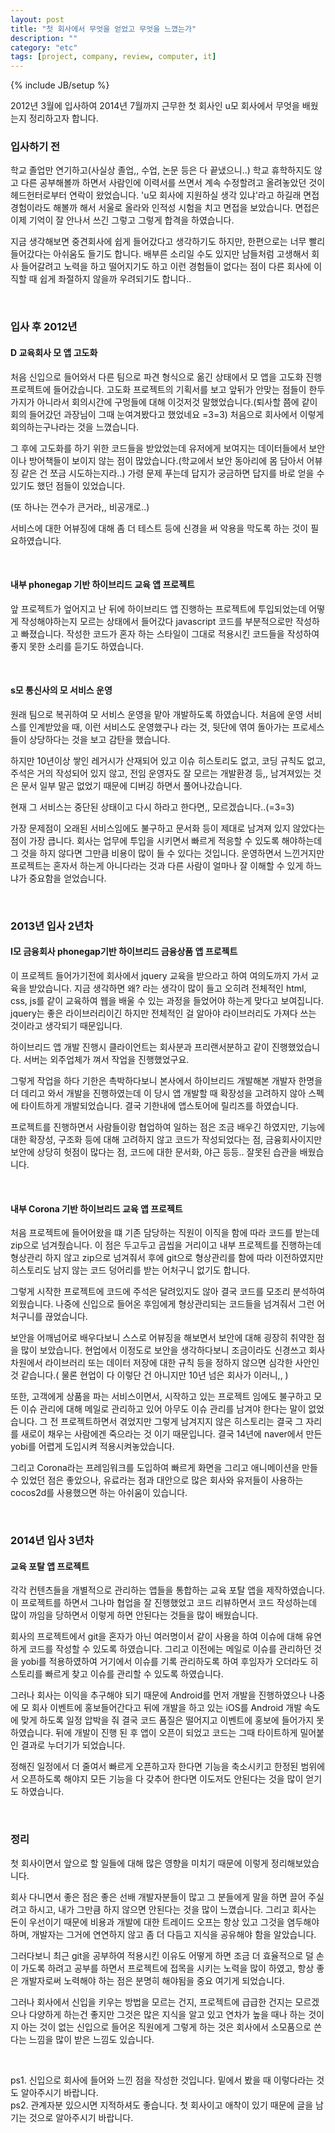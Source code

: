 ```yaml
---
layout: post
title: "첫 회사에서 무엇을 얻었고 무엇을 느꼈는가"
description: ""
category: "etc"
tags: [project, company, review, computer, it]
---
```

{% include JB/setup %}

2012년 3월에 입사하여 2014년 7월까지 근무한 첫 회사인 u모 회사에서 무엇을 배웠는지 정리하고자 합니다.

### 입사하기 전

학교 졸업만 연기하고(사실상 졸업,, 수업, 논문 등은 다 끝냈으니..) 학교 휴학하지도 않고 다른 공부해볼까 하면서 사람인에 이력서를 쓰면서 계속 수정할려고 올려놓았던 것이 헤드헌터로부터 연락이 왔었습니다. 'u모 회사에 지원하실 생각 있냐'라고 하길래 면접 경험이라도 해볼까 해서 서울로 올라와 인적성 시험을 치고 면접을 보았습니다. 면접은 이제 기억이 잘 안나서 쓰긴 그렇고 그렇게 합격을 하였습니다.

지금 생각해보면 중견회사에 쉽게 들어갔다고 생각하기도 하지만, 한편으로는 너무 빨리 들어갔다는 아쉬움도 들기도 합니다. 배부른 소리일 수도 있지만 남들처럼 고생해서 회사 들어갈려고 노력을 하고 떨어지기도 하고 이런 경험들이 없다는 점이 다른 회사에 이직할 때 쉽게 좌절하지 않을까 우려되기도 합니다..

<br/>

### 입사 후 2012년

#### D 교육회사 모 앱 고도화

처음 신입으로 들어와서 다른 팀으로 파견 형식으로 옮긴 상태에서 모 앱을 고도화 진행 프로젝트에 들어갔습니다. 고도화 프로젝트의 기획서를 보고 앞뒤가 안맞는 점들이 한두가지가 아니라서 회의시간에 구멍들에 대해 이것저것 말했었습니다.(퇴사할 쯤에 같이 회의 들어갔던 과장님이 그때 눈여겨봤다고 했었네요 =3=3) 처음으로 회사에서 이렇게 회의하는구나라는 것을 느꼈습니다.

그 후에 고도화를 하기 위한 코드들을 받았었는데 유저에게 보여지는 데이터들에서 보안이나 방어책들이 보이지 않는 점이 많았습니다.(학교에서 보안 동아리에 몸 담아서 어뷰징 같은 건 쪼금 시도하는지라..) 가령 문제 푸는데 답지가 궁금하면 답지를 바로 얻을 수 있기도 했던 점들이 있었습니다. 

(또 하나는 껀수가 큰거라,, 비공개로..)

서비스에 대한 어뷰징에 대해 좀 더 테스트 등에 신경을 써 악용을 막도록 하는 것이 필요하였습니다.

<br/>

#### 내부 phonegap 기반 하이브리드 교육 앱 프로젝트

앞 프로젝트가 엎어지고 난 뒤에 하이브리드 앱 진행하는 프로젝트에 투입되었는데 어떻게 작성해야하는지 모르는 상태에서 들어갔다 javascript 코드를 부분적으로만 작성하고 빠졌습니다. 작성한 코드가 혼자 하는 스타일이 그대로 적용시킨 코드들을 작성하여 좋지 못한 소리를 듣기도 하였습니다.

<br/>

#### s모 통신사의 모 서비스 운영

원래 팀으로 복귀하여 모 서비스 운영을 맡아 개발하도록 하였습니다. 처음에 운영 서비스를 인계받았을 때, 이런 서비스도 운영했구나 라는 것, 뒷단에 엮여 돌아가는 프로세스들이 상당하다는 것을 보고 감탄을 했습니다. 

하지만 10년이상 쌓인 레거시가 산재되어 있고 이슈 히스토리도 없고, 코딩 규칙도 없고, 주석은 거의 작성되어 있지 않고, 전임 운영자도 잘 모르는 개발환경 등,, 남겨져있는 것은 문서 일부 말곤 없었기 때문에 디버깅 하면서 풀어나갔습니다. 

현재 그 서비스는 중단된 상태이고 다시 하라고 한다면,, 모르겠습니다..(=3=3)

가장 문제점이 오래된 서비스임에도 불구하고 문서화 등이 제대로 남겨져 있지 않았다는 점이 가장 큽니다. 회사는 업무에 투입을 시키면서 빠르게 적응할 수 있도록 해야하는데 그 것을 하지 않다면 그만큼 비용이 많이 들 수 있다는 것입니다. 운영하면서 느낀거지만 프로젝트는 혼자서 하는게 아니다라는 것과 다른 사람이 얼마나 잘 이해할 수 있게 하느냐가 중요함을 얻었습니다.
 
<br/>

### 2013년 입사 2년차

#### I모 금융회사 phonegap기반 하이브리드 금융상품 앱 프로젝트

이 프로젝트 들어가기전에 회사에서 jquery 교육을 받으라고 하여 여의도까지 가서 교육을 받았습니다. 지금 생각하면 왜? 라는 생각이 많이 들고 오히려 전체적인 html, css, js를 같이 교육하여 웹을 배울 수 있는 과정을 들었어야 하는게 맞다고 보여집니다. jquery는 좋은 라이브러리이긴 하지만 전체적인 걸 알아야 라이브러리도 가져다 쓰는 것이라고 생각되기 때문입니다.

하이브리드 앱 개발 진행시 클라이언트는 회사분과 프리랜서분하고 같이 진행했었습니다. 서버는 외주업체가 껴서 작업을 진행했었구요.

그렇게 작업을 하다 기한은 촉박하다보니 본사에서 하이브리드 개발해본 개발자 한명을 더 데리고 와서 개발을 진행하였는데 이 당시 앱 개발할 때 확장성을 고려하지 않아 스펙에 타이트하게 개발되었습니다. 결국 기한내에 앱스토어에 릴리즈를 하였습니다.

프로젝트를 진행하면서 사람들이랑 협업하여 일하는 점은 조금 배우긴 하였지만, 기능에 대한 확장성, 구조화 등에 대해 고려하지 않고 코드가 작성되었다는 점, 금융회사이지만 보안에 상당히 헛점이 많다는 점, 코드에 대한 문서화, 야근 등등.. 잘못된 습관을 배웠습니다.

<br/>

#### 내부 Corona 기반 하이브리드 교육 앱 프로젝트

처음 프로젝트에 들어어왔을 떄 기존 담당하는 직원이 이직을 함에 따라 코드를 받는데 zip으로 넘겨줬습니다. 이 점은 두고두고 곱씹을 거리이고 내부 프로젝트를 진행하는데 형상관리 하지 않고 zip으로 넘겨줘서 후에 git으로 형상관리를 함에 따라 이전하였지만 히스토리도 남지 않는 코드 덩어리를 받는 어처구니 없기도 합니다. 

그렇게 시작한 프로젝트에 코드에 주석은 달려있지도 않아 결국 코드를 모조리 분석하여 외웠습니다. 나중에 신입으로 들어온 후임에게 형상관리되는 코드들을 넘겨줘서 그런 어처구니를 끊었습니다.

보안을 어깨넘어로 배우다보니 스스로 어뷰징을 해보면서 보안에 대해 굉장히 취약한 점을 많이 보았습니다. 현업에서 이정도로 보안을 생각하다보니 조금이라도 신경쓰고 회사차원에서 라이브러리 또는 데이터 저장에 대한 규칙 등을 정하지 않으면 심각한 사안인 것 같습니다.( 물론 현업이 다 이렇단 건 아니지만 10년 넘은 회사가 이러니,, )

또한, 고객에게 상품을 파는 서비스이면서, 시작하고 있는 프로젝트 임에도 불구하고 모든 이슈 관리에 대해 메일로 관리하고 있어 아무도 이슈 관리를 남겨야 한다는 말이 없었습니다. 그 전 프로젝트하면서 겪었지만 그렇게 남겨지지 않은 히스토리는 결국 그 자리를 새로이 채우는 사람에겐 죽으라는 것 이기 때문입니다. 결국 14년에 naver에서 만든 yobi를 어렵게 도입시켜 적용시켜놓았습니다.

그리고 Corona라는 프레임워크를 도입하여 빠르게 화면을 그리고 애니메이션을 만들 수 있었던 점은 좋았으나, 유료라는 점과 대안으로 많은 회사와 유저들이 사용하는 cocos2d를 사용했으면 하는 아쉬움이 있습니다.


<br/>

### 2014년 입사 3년차

#### 교육 포탈 앱 프로젝트 

각각 컨텐츠들을 개별적으로 관리하는 앱들을 통합하는 교육 포탈 앱을 제작하였습니다. 이 프로젝트를 하면서 그나마 협업을 잘 진행했었고 코드 리뷰하면서 코드 작성하는데 많이 까임을 당하면서 이렇게 하면 안된다는 것들을 많이 배웠습니다.

회사의 프로젝트에서 git을 혼자가 아닌 여러명이서 같이 사용을 하여 이슈에 대해 유연하게 코드를 작성할 수 있도록 하였습니다. 그리고 이전에는 메일로 이슈를 관리하던 것을 yobi를 적용하였하여 거기에서 이슈를 기록 관리하도록 하여 후임자가 오더라도 히스토리를 빠르게 찾고 이슈를 관리할 수 있도록 하였습니다.

그러나 회사는 이익을 추구해야 되기 때문에 Android를 먼저 개발을 진행하였으나 나중에 모 회사 이벤트에 홍보들어간다고 뒤에 개발을 하고 있는 iOS를 Android 개발 속도에 맞게 하도록 일정 압박을 줘 결국 코드 품질은 떨어지고 이벤트에 홍보에 들어가지 못하였습니다. 뒤에 개발이 진행 된 후 앱이 오픈이 되었고 코드는 그때 타이트하게 밀어붙인 결과로 누더기가 되었습니다. 

정해진 일정에서 더 줄여서 빠르게 오픈하고자 한다면 기능을 축소시키고 한정된 범위에서 오픈하도록 해야지 모든 기능을 다 갖추어 한다면 이도저도 안된다는 것을 많이 얻기도 하였습니다.

<br/>

### 정리

첫 회사이면서 앞으로 할 일들에 대해 많은 영향을 미치기 때문에 이렇게 정리해보았습니다.

회사 다니면서 좋은 점은 좋은 선배 개발자분들이 많고 그 분들에게 말을 하면 끌어 주실려고 하시고, 내가 그만큼 하지 않으면 안된다는 것을 많이 느꼈습니다. 그리고 회사는 돈이 우선이기 때문에 비용과 개발에 대한 트레이드 오프는 항상 있고 그것을 염두해야 하며, 개발자는 그거에 연연하지 않고 좀 더 다듬고 지식을 공유해야 함을 알았습니다. 

그러다보니 최근 git을 공부하여 적용시킨 이유도 어떻게 하면 조금 더 효율적으로 덜 손이 가도록 하려고 공부를 하면서 프로젝트에 접목을 시키는 노력을 많이 하였고, 항상 좋은 개발자로써 노력해야 하는 점은 분명히 해야됨을 중요 여기게 되었습니다.

그러나 회사에서 신입을 키우는 방법을 모르는 건지, 프로젝트에 급급한 건지는 모르겠으나 다양하게 하는건 좋지만 그것은 많은 지식을 알고 있고 연차가 높을 때나 하는 것이지 아는 것이 없는 신입으로 들어온 직원에게 그렇게 하는 것은 회사에서 소모품으로 쓴다는 느낌을 많이 받은 느낌도 있습니다.

<br/>

ps1. 신입으로 회사에 들어와 느낀 점을 작성한 것입니다. 밑에서 봤을 때 이렇다라는 것도 알아주시기 바랍니다.<br/>
ps2. 관계자분 있으시면 지적하셔도 좋습니다. 첫 회사이고 애착이 있기 때문에 글을 남기는 것으로 알아주시기 바랍니다.